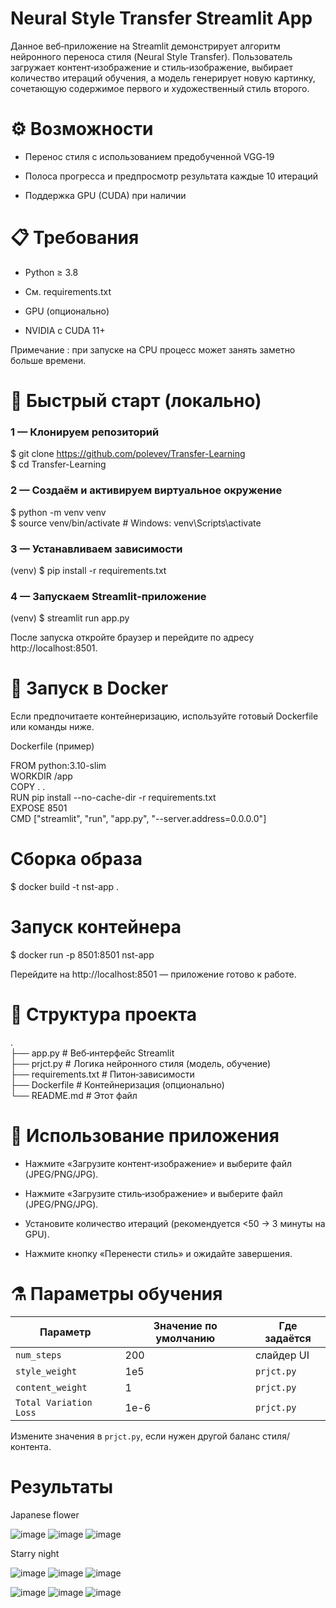 # Neural Style Transfer Streamlit App

Данное веб‑приложение на Streamlit демонстрирует алгоритм нейронного переноса стиля (Neural Style Transfer). Пользователь загружает контент‑изображение и стиль‑изображение, выбирает количество итераций обучения, а модель генерирует новую картинку, сочетающую содержимое первого и художественный стиль второго.

# ⚙️ Возможности

- Перенос стиля с использованием предобученной VGG‑19

- Полоса прогресса и предпросмотр результата каждые 10 итераций

- Поддержка GPU (CUDA) при наличии

# 📋 Требования

- Python ≥ 3.8

- См. requirements.txt

- GPU (опционально)

- NVIDIA с CUDA 11+

Примечание : при запуске на CPU процесс может занять заметно больше времени.

# 🚀 Быстрый старт (локально)

### 1 — Клонируем репозиторий
$ git clone https://github.com/polevev/Transfer-Learning  
$ cd Transfer-Learning  

### 2 — Создаём и активируем виртуальное окружение
$ python -m venv venv  
$ source venv/bin/activate     # Windows: venv\Scripts\activate  

### 3 — Устанавливаем зависимости
(venv) $ pip install -r requirements.txt  

### 4 — Запускаем Streamlit‑приложение
(venv) $ streamlit run app.py  

После запуска откройте браузер и перейдите по адресу http://localhost:8501.

# 🐳 Запуск в Docker

Если предпочитаете контейнеризацию, используйте готовый Dockerfile или команды ниже.

Dockerfile (пример)

FROM python:3.10-slim  
WORKDIR /app  
COPY . .  
RUN pip install --no-cache-dir -r requirements.txt  
EXPOSE 8501  
CMD ["streamlit", "run", "app.py", "--server.address=0.0.0.0"]  

# Сборка образа
$ docker build -t nst-app .

# Запуск контейнера
$ docker run -p 8501:8501 nst-app

Перейдите на http://localhost:8501 — приложение готово к работе.

# 📂 Структура проекта

.  
├── app.py            # Веб‑интерфейс Streamlit  
├── prjct.py          # Логика нейронного стиля (модель, обучение)  
├── requirements.txt  # Питон‑зависимости  
├── Dockerfile        # Контейнеризация (опционально)  
└── README.md         # Этот файл  

# 📝 Использование приложения

- Нажмите «Загрузите контент‑изображение» и выберите файл (JPEG/PNG/JPG).

- Нажмите «Загрузите стиль‑изображение» и выберите файл (JPEG/PNG/JPG).

- Установите количество итераций (рекомендуется <50 -> 3 минуты на GPU).

- Нажмите кнопку «Перенести стиль» и ожидайте завершения.

# ⚗️ Параметры обучения

| Параметр              | Значение по умолчанию | Где задаётся |
|-----------------------|-----------------------|--------------|
| `num_steps`           | 200                   | слайдер UI   |
| `style_weight`        | 1e5                   | `prjct.py`   |
| `content_weight`      | 1                     | `prjct.py`   |
| `Total Variation Loss`  | 1e-6                  | `prjct.py`   |

Измените значения в `prjct.py`, если нужен другой баланс стиля/контента.

# Результаты

Japanese flower

![image](https://github.com/user-attachments/assets/d87484cc-1970-43fd-93ea-3c787defe362)
![image](https://github.com/user-attachments/assets/53166868-603d-48fe-aa33-1ebb286ae187)
![image](https://github.com/user-attachments/assets/e62f8973-bacf-4cc3-ab09-8cdc8dd69ec1)

Starry night

![image](https://github.com/user-attachments/assets/df6b64d7-cd17-40e2-91bb-36b7975b07fc)
![image](https://github.com/user-attachments/assets/2a66feaa-8923-468f-b7bd-d488232ba96c)
![image](https://github.com/user-attachments/assets/2b109af9-3be1-4dfb-aa82-997f85baf156)
  
![image](https://github.com/user-attachments/assets/bdbb2b9b-f923-41c7-9708-e5833483cb9c)
![image](https://github.com/user-attachments/assets/c300eacb-e5c4-4783-b0f7-dca06bc281a1)
![image](https://github.com/user-attachments/assets/2ced2425-86e1-4ec6-a76b-2042c1f19674)












